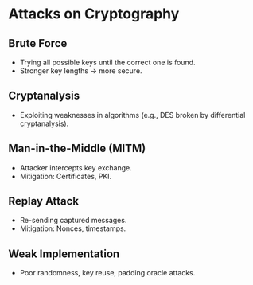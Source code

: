 # Attacks on Cryptography

## Brute Force
- Trying all possible keys until the correct one is found.
- Stronger key lengths → more secure.

## Cryptanalysis
- Exploiting weaknesses in algorithms (e.g., DES broken by differential cryptanalysis).

## Man-in-the-Middle (MITM)
- Attacker intercepts key exchange.
- Mitigation: Certificates, PKI.

## Replay Attack
- Re-sending captured messages.
- Mitigation: Nonces, timestamps.

## Weak Implementation
- Poor randomness, key reuse, padding oracle attacks.
